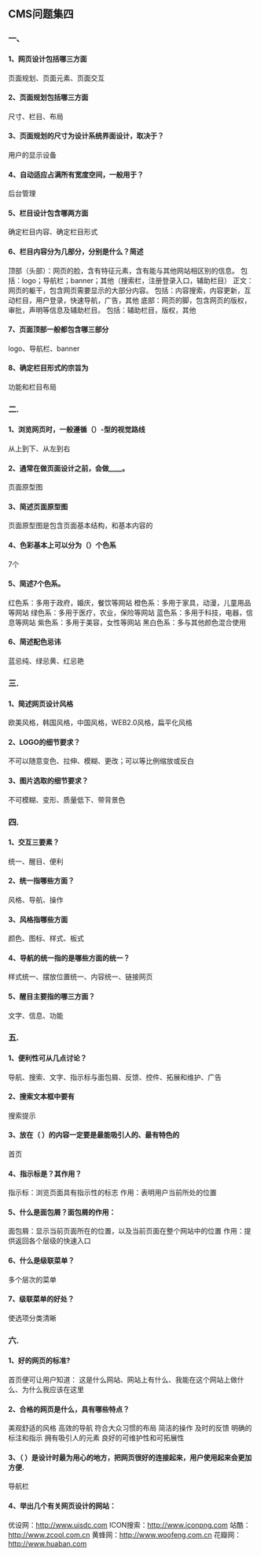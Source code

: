 ## CMS问题集四
### 一、
#### 1、网页设计包括哪三方面
页面规划、页面元素、页面交互
#### 2、页面规划包括哪三方面
尺寸、栏目、布局
#### 3、页面规划的尺寸为设计系统界面设计，取决于？
用户的显示设备
#### 4、自动适应占满所有宽度空间，一般用于？
后台管理
#### 5、栏目设计包含哪两方面
确定栏目内容、确定栏目形式
#### 6、栏目内容分为几部分，分别是什么？简述
顶部（头部）：网页的脸，含有特征元素，含有能与其他网站相区别的信息。
              包括：logo；导航栏；banner；其他（搜索栏，注册登录入口，辅助栏目）
正文：网页的躯干，包含网页需要显示的大部分内容。
      包括：内容搜索，内容更新，互动栏目，用户登录，快速导航，广告，其他
底部：网页的脚，包含网页的版权，审批，声明等信息及辅助栏目。
      包括：辅助栏目，版权，其他
#### 7、页面顶部一般都包含哪三部分
logo、导航栏、banner
#### 8、确定栏目形式的宗旨为
功能和栏目布局
### 二.
#### 1、浏览网页时，一般遵循（）-型的视觉路线
从上到下、从左到右
#### 2、通常在做页面设计之前，会做____。
页面原型图
#### 3、简述页面原型图
页面原型图是包含页面基本结构，和基本内容的
#### 4、色彩基本上可以分为（）个色系
7个
#### 5、简述7个色系。
红色系：多用于政府，婚庆，餐饮等网站
橙色系：多用于家具，动漫，儿童用品等网站
绿色系：多用于医疗，农业，保险等网站
蓝色系：多用于科技，电器，信息等网站
紫色系：多用于美容，女性等网站
黑白色系：多与其他颜色混合使用
#### 6、简述配色忌讳
蓝忌纯、绿忌黄、红忌艳
### 三.
#### 1、简述网页设计风格
欧美风格，韩国风格，中国风格，WEB2.0风格，扁平化风格
#### 2、LOGO的细节要求？
不可以随意变色、拉伸、模糊、更改；可以等比例缩放或反白
#### 3、图片选取的细节要求？
不可模糊、变形、质量低下、带背景色
### 四.
#### 1、交互三要素？
统一、醒目、便利
#### 2、统一指哪些方面？
风格、导航、操作
#### 3、风格指哪些方面
颜色、图标、样式、板式
#### 4、导航的统一指的是哪些方面的统一？
样式统一、摆放位置统一、内容统一、链接网页
#### 5、醒目主要指的哪三方面？
文字、信息、功能
### 五.
#### 1、便利性可从几点讨论？
导航、搜索、文字、指示标与面包屑、反馈、控件、拓展和维护、广告
#### 2、搜索文本框中要有
搜索提示
#### 3、放在（ ）的内容一定要是最能吸引人的、最有特色的
首页
#### 4、指示标是？其作用？
指示标：浏览页面具有指示性的标志
作用：表明用户当前所处的位置
#### 5、什么是面包屑？面包屑的作用：
面包屑：显示当前页面所在的位置，以及当前页面在整个网站中的位置
作用：提供返回各个层级的快速入口
#### 6、什么是级联菜单？
多个层次的菜单
#### 7、级联菜单的好处？
使选项分类清晰
### 六.
#### 1、好的网页的标准?
首页便可让用户知道：
这是什么网站、网站上有什么、我能在这个网站上做什么、为什么我应该在这里
#### 2、合格的网页是什么，具有哪些特点？
美观舒适的风格
高效的导航
符合大众习惯的布局
简洁的操作
及时的反馈
明确的标注和指示
拥有吸引人的元素
良好的可维护性和可拓展性
#### 3、（ ）是设计时最为用心的地方，把网页很好的连接起来，用户使用起来会更加方便.
导航栏
#### 4、举出几个有关网页设计的网站：
优设网：http://www.uisdc.com
ICON搜索：http://www.iconpng.com
站酷：http://www.zcool.com.cn
黄蜂网：http://www.woofeng.com.cn
花瓣网：http://www.huaban.com
